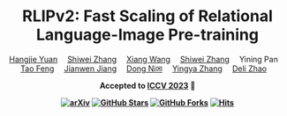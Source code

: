 

<div align="center">
<h1> RLIPv2: Fast Scaling of Relational Language-Image Pre-training
</h1>

<div>
    <a href='https://jacobyuan7.github.io/' target='_blank'>Hangjie Yuan</a>&emsp;
    <a href='https://scholar.google.com/citations?user=ZO3OQ-8AAAAJ&hl=en&oi=ao' target='_blank'>Shiwei Zhang</a>&emsp;
    <a href='https://scholar.google.com/citations?user=cQbXvkcAAAAJ&hl=en' target='_blank'>Xiang Wang</a>&emsp;
    <a href='https://samuelalbanie.com/' target='_blank'>Shiwei Zhang</a>&emsp;
    Yining Pan&emsp;<br>
    <a href='https://scholar.google.com/citations?user=JT8hRbgAAAAJ&hl=en' target='_blank'>Tao Feng</a>&emsp;
    <a href='https://scholar.google.com/citations?user=37gvStUAAAAJ&hl=en' target='_blank'>Jianwen Jiang</a>&emsp;
    <a href='https://scholar.google.com/citations?user=boUZ-jwAAAAJ&hl=en' target='_blank'>Dong Ni&#9993</a>&emsp;
    <a href='https://scholar.google.com/citations?user=16RDSEUAAAAJ&hl=en' target='_blank'>Yingya Zhang</a>&emsp;
    <a href='https://scholar.google.com/citations?user=7LhjCn0AAAAJ&hl=en' target='_blank'>Deli Zhao</a>&emsp;
</div>
    
<strong>Accepted to <a href='https://iccv2023.thecvf.com/' target='_blank'>ICCV 2023</a> :partying_face:

[![arXiv](https://img.shields.io/badge/arXiv-Paper-<COLOR>.svg)](https://arxiv.org/abs/2209.01814)
[![GitHub Stars](https://img.shields.io/github/stars/JacobYuan7/RLIP?style=social)](https://github.com/JacobYuan7/RLIPv2)
[![GitHub Forks](https://img.shields.io/github/forks/JacobYuan7/RLIP)](https://github.com/JacobYuan7/RLIPv2)
[![Hits](https://hits.seeyoufarm.com/api/count/incr/badge.svg?url=https%3A%2F%2Fgithub.com%2FJacobYuan7%2FRLIPv2&count_bg=%2379C83D&title_bg=%23555555&icon=&icon_color=%23E7E7E7&title=hits&edge_flat=false)](https://hits.seeyoufarm.com)
</div>
